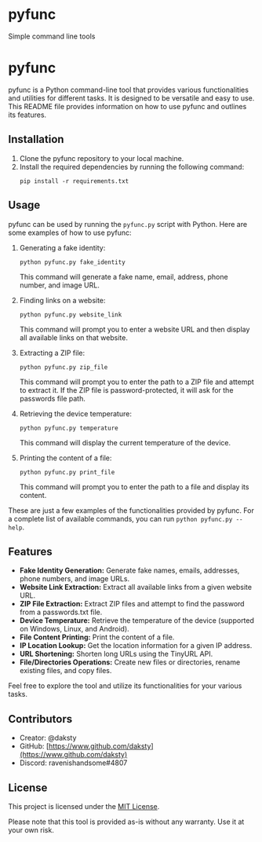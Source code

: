 # pyfunc
Simple command line tools

# pyfunc

pyfunc is a Python command-line tool that provides various functionalities and utilities for different tasks. It is designed to be versatile and easy to use. This README file provides information on how to use pyfunc and outlines its features.

## Installation

1. Clone the pyfunc repository to your local machine.
2. Install the required dependencies by running the following command:
   ```
   pip install -r requirements.txt
   ```

## Usage

pyfunc can be used by running the `pyfunc.py` script with Python. Here are some examples of how to use pyfunc:

1. Generating a fake identity:
   ```
   python pyfunc.py fake_identity
   ```
   This command will generate a fake name, email, address, phone number, and image URL.

2. Finding links on a website:
   ```
   python pyfunc.py website_link
   ```
   This command will prompt you to enter a website URL and then display all available links on that website.

3. Extracting a ZIP file:
   ```
   python pyfunc.py zip_file
   ```
   This command will prompt you to enter the path to a ZIP file and attempt to extract it. If the ZIP file is password-protected, it will ask for the passwords file path.

4. Retrieving the device temperature:
   ```
   python pyfunc.py temperature
   ```
   This command will display the current temperature of the device.

5. Printing the content of a file:
   ```
   python pyfunc.py print_file
   ```
   This command will prompt you to enter the path to a file and display its content.

These are just a few examples of the functionalities provided by pyfunc. For a complete list of available commands, you can run `python pyfunc.py --help`.

## Features

- **Fake Identity Generation:** Generate fake names, emails, addresses, phone numbers, and image URLs.
- **Website Link Extraction:** Extract all available links from a given website URL.
- **ZIP File Extraction:** Extract ZIP files and attempt to find the password from a passwords.txt file.
- **Device Temperature:** Retrieve the temperature of the device (supported on Windows, Linux, and Android).
- **File Content Printing:** Print the content of a file.
- **IP Location Lookup:** Get the location information for a given IP address.
- **URL Shortening:** Shorten long URLs using the TinyURL API.
- **File/Directories Operations:** Create new files or directories, rename existing files, and copy files.

Feel free to explore the tool and utilize its functionalities for your various tasks.

## Contributors

- Creator: @daksty
- GitHub: [https://www.github.com/daksty](https://www.github.com/daksty)
- Discord: ravenishandsome#4807

## License

This project is licensed under the [MIT License](LICENSE).

Please note that this tool is provided as-is without any warranty. Use it at your own risk.
